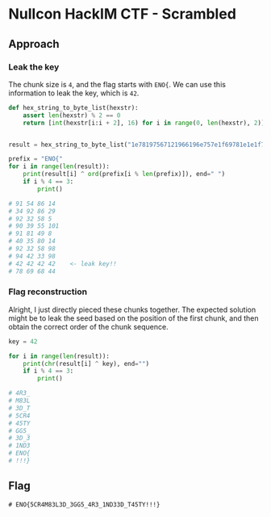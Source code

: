 # Nullcon HackIM CTF - Scrambled

## Approach

### Leak the key

The chunk size is `4`, and the flag starts with `ENO{`. We can use this information to leak the key, which is `42`.

```python
def hex_string_to_byte_list(hexstr):
    assert len(hexstr) % 2 == 0
    return [int(hexstr[i:i + 2], 16) for i in range(0, len(hexstr), 2)]


result = hex_string_to_byte_list("1e78197567121966196e757e1f69781e1e1f7e736d6d1f75196e75191b646e196f6465510b0b0b57")

prefix = "ENO{"
for i in range(len(result)):
    print(result[i] ^ ord(prefix[i % len(prefix)]), end=" ")
    if i % 4 == 3:
        print()

# 91 54 86 14
# 34 92 86 29
# 92 32 58 5
# 90 39 55 101
# 91 81 49 8
# 40 35 80 14
# 92 32 58 98
# 94 42 33 98
# 42 42 42 42    <- leak key!!
# 78 69 68 44
```

### Flag reconstruction

Alright, I just directly pieced these chunks together. The expected solution might be to leak the seed based on the position of the first chunk, and then obtain the correct order of the chunk sequence.

```python
key = 42

for i in range(len(result)):
    print(chr(result[i] ^ key), end="")
    if i % 4 == 3:
        print()

# 4R3_
# M83L
# 3D_T
# 5CR4
# 45TY
# GG5_
# 3D_3
# 1ND3
# ENO{
# !!!}
```

## Flag

```
# ENO{5CR4M83L3D_3GG5_4R3_1ND33D_T45TY!!!}
```
